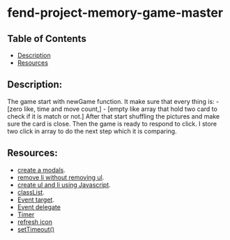 # fend-project-memory-game-master

## Table of Contents
- [Description](#Description)
- [Resources](#Resources)
## Description:
The game start with newGame function. It make sure that every thing is:
	- [zero like, time and move count,]
	- [empty like array that hold two card to check if it is match or not.]
After that start shuffling the pictures and make sure the card is close. Then the game is ready to respond to click. I store two click in array to do the next step which it is comparing.

## Resources:
* [create a modals](https://www.w3schools.com/howto/howto_css_modals.asp).
* [remove li  without removing ul](https://stackoverflow.com/questions/18795028/javascript-remove-li-without-removing-ul).
* [create ul and li using Javascript](http://www.java2s.com/Tutorials/Javascript/Javascript_Element_How_to/UL/Create_ul_and_li_element.htm).
* [classList](https://developer.mozilla.org/en-US/docs/Web/API/Element/classList).
* [Event target](https://www.w3schools.com/jsref/tryit.asp?filename=try_dom_event_target).
* [Event delegate](https://davidwalsh.name/event-delegate)
* [Timer](https://jsfiddle.net/Daniel_Hug/pvk6p/)
* [refresh icon](https://www.w3schools.com/icons/tryit.asp?filename=tryicons_fa-refresh)
* [setTimeout()](https://www.freecodecamp.org/news/javascript-timers-everything-you-need-to-know-5f31eaa37162/)
